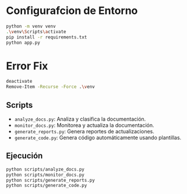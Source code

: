 # Configurafcion de Entorno
``` bash
python -m venv venv
.\venv\Scripts\activate
pip install -r requirements.txt
python app.py
```
# Error Fix
``` bash
deactivate
Remove-Item -Recurse -Force .\venv
```


## Scripts

- `analyze_docs.py`: Analiza y clasifica la documentación.
- `monitor_docs.py`: Monitorea y actualiza la documentación.
- `generate_reports.py`: Genera reportes de actualizaciones.
- `generate_code.py`: Genera código automáticamente usando plantillas.

## Ejecución

```bash
python scripts/analyze_docs.py
python scripts/monitor_docs.py
python scripts/generate_reports.py
python scripts/generate_code.py
